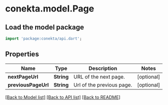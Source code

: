 # conekta.model.Page

## Load the model package
```dart
import 'package:conekta/api.dart';
```

## Properties
Name | Type | Description | Notes
------------ | ------------- | ------------- | -------------
**nextPageUrl** | **String** | URL of the next page. | [optional] 
**previousPageUrl** | **String** | Url of the previous page. | [optional] 

[[Back to Model list]](../README.md#documentation-for-models) [[Back to API list]](../README.md#documentation-for-api-endpoints) [[Back to README]](../README.md)


